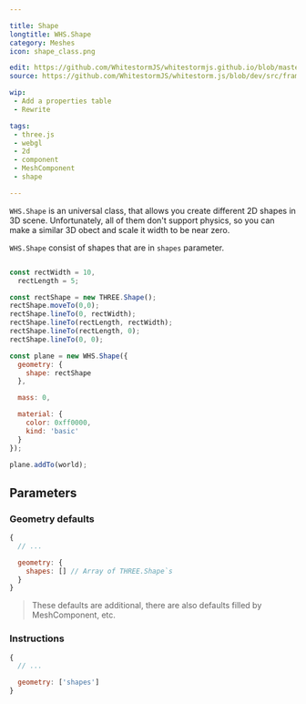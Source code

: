 ```yaml
---

title: Shape
longtitle: WHS.Shape
category: Meshes
icon: shape_class.png

edit: https://github.com/WhitestormJS/whitestormjs.github.io/blob/master/src/pages/docs/meshes/shape.md
source: https://github.com/WhitestormJS/whitestorm.js/blob/dev/src/framework/components/meshes/Shape.js

wip: 
 - Add a properties table
 - Rewrite

tags:
 - three.js
 - webgl
 - 2d
 - component
 - MeshComponent
 - shape

---
```


`WHS.Shape` is an universal class, that allows you create different 2D shapes in 3D scene. Unfortunately, all of them don't support physics, so you can make a similar 3D obect and scale it width to be near zero.

`WHS.Shape` consist of shapes that are in `shapes` parameter.

```javascript

const rectWidth = 10,
  rectLength = 5;

const rectShape = new THREE.Shape();
rectShape.moveTo(0,0);
rectShape.lineTo(0, rectWidth);
rectShape.lineTo(rectLength, rectWidth);
rectShape.lineTo(rectLength, 0);
rectShape.lineTo(0, 0);

const plane = new WHS.Shape({
  geometry: {
    shape: rectShape
  },

  mass: 0,

  material: {
    color: 0xff0000,
    kind: 'basic'
  }
});

plane.addTo(world);

```

## Parameters
### Geometry defaults

```javascript
{
  // ...

  geometry: {
    shapes: [] // Array of THREE.Shape`s
  }
}
```

> These defaults are additional, there are also defaults filled by MeshComponent, etc.

### Instructions

```javascript
{
  // ...

  geometry: ['shapes']
}
```
